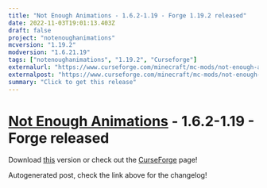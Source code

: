 ```yaml
---
title: "Not Enough Animations - 1.6.2-1.19 - Forge 1.19.2 released"
date: 2022-11-03T19:01:13.403Z
draft: false
project: "notenoughanimations"
mcversion: "1.19.2"
modversion: "1.6.21.19"
tags: ["notenoughanimations", "1.19.2", "Curseforge"]
externalurl: "https://www.curseforge.com/minecraft/mc-mods/not-enough-animations/files/4065546"
externalpost: "https://www.curseforge.com/minecraft/mc-mods/not-enough-animations/files/4065546"
summary: "Click to get this release"
---
```

# [Not Enough Animations](/project/notenoughanimations) - 1.6.2-1.19 - Forge released
Download [this](https://www.curseforge.com/minecraft/mc-mods/not-enough-animations/files/4065546) version or check out the [CurseForge](https://www.curseforge.com/minecraft/mc-mods/not-enough-animations) page!

Autogenerated post, check the link above for the changelog!

